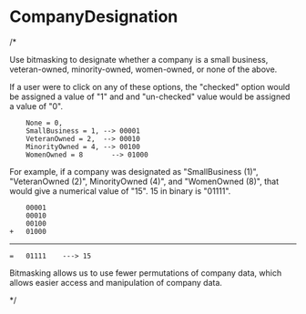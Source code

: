 # CompanyDesignation
/*

Use bitmasking to designate whether a company is a small business, veteran-owned, minority-owned, women-owned, or none of the above. 

If a user were to click on any of these options, the "checked" option would be assigned a value of "1" and and "un-checked" value would be assigned a value of "0". 

        None = 0,
        SmallBusiness = 1, --> 00001
        VeteranOwned = 2,  --> 00010
        MinorityOwned = 4, --> 00100
        WomenOwned = 8 		 --> 01000

For example, if a company was designated as "SmallBusiness (1)", "VeteranOwned (2)", MinorityOwned (4)", and "WomenOwned (8)", that would give a numerical value of "15". 15 in binary is "01111".

		00001
		00010
		00100
	+	01000   
----------------
	=	01111	 ---> 15
 
 
 Bitmasking allows us to use fewer permutations of company data, which allows easier access and manipulation of company data. 
 
 */
